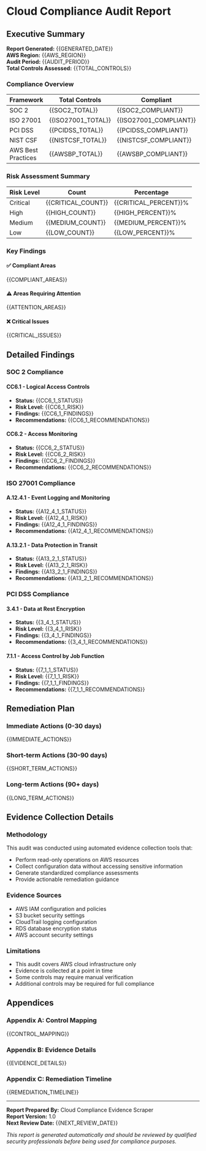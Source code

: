 # Cloud Compliance Audit Report

## Executive Summary

**Report Generated:** {{GENERATED_DATE}}  
**AWS Region:** {{AWS_REGION}}  
**Audit Period:** {{AUDIT_PERIOD}}  
**Total Controls Assessed:** {{TOTAL_CONTROLS}}  

### Compliance Overview

| Framework | Total Controls | Compliant | Partially Compliant | Non-Compliant | Error |
|-----------|----------------|-----------|---------------------|---------------|-------|
| SOC 2 | {{SOC2_TOTAL}} | {{SOC2_COMPLIANT}} | {{SOC2_PARTIAL}} | {{SOC2_NON_COMPLIANT}} | {{SOC2_ERROR}} |
| ISO 27001 | {{ISO27001_TOTAL}} | {{ISO27001_COMPLIANT}} | {{ISO27001_PARTIAL}} | {{ISO27001_NON_COMPLIANT}} | {{ISO27001_ERROR}} |
| PCI DSS | {{PCIDSS_TOTAL}} | {{PCIDSS_COMPLIANT}} | {{PCIDSS_PARTIAL}} | {{PCIDSS_NON_COMPLIANT}} | {{PCIDSS_ERROR}} |
| NIST CSF | {{NISTCSF_TOTAL}} | {{NISTCSF_COMPLIANT}} | {{NISTCSF_PARTIAL}} | {{NISTCSF_NON_COMPLIANT}} | {{NISTCSF_ERROR}} |
| AWS Best Practices | {{AWSBP_TOTAL}} | {{AWSBP_COMPLIANT}} | {{AWSBP_PARTIAL}} | {{AWSBP_NON_COMPLIANT}} | {{AWSBP_ERROR}} |

### Risk Assessment Summary

| Risk Level | Count | Percentage |
|------------|-------|------------|
| Critical | {{CRITICAL_COUNT}} | {{CRITICAL_PERCENT}}% |
| High | {{HIGH_COUNT}} | {{HIGH_PERCENT}}% |
| Medium | {{MEDIUM_COUNT}} | {{MEDIUM_PERCENT}}% |
| Low | {{LOW_COUNT}} | {{LOW_PERCENT}}% |

### Key Findings

#### ✅ Compliant Areas
{{COMPLIANT_AREAS}}

#### ⚠️ Areas Requiring Attention
{{ATTENTION_AREAS}}

#### ❌ Critical Issues
{{CRITICAL_ISSUES}}

## Detailed Findings

### SOC 2 Compliance

#### CC6.1 - Logical Access Controls
- **Status:** {{CC6_1_STATUS}}
- **Risk Level:** {{CC6_1_RISK}}
- **Findings:**
{{CC6_1_FINDINGS}}
- **Recommendations:**
{{CC6_1_RECOMMENDATIONS}}

#### CC6.2 - Access Monitoring
- **Status:** {{CC6_2_STATUS}}
- **Risk Level:** {{CC6_2_RISK}}
- **Findings:**
{{CC6_2_FINDINGS}}
- **Recommendations:**
{{CC6_2_RECOMMENDATIONS}}

### ISO 27001 Compliance

#### A.12.4.1 - Event Logging and Monitoring
- **Status:** {{A12_4_1_STATUS}}
- **Risk Level:** {{A12_4_1_RISK}}
- **Findings:**
{{A12_4_1_FINDINGS}}
- **Recommendations:**
{{A12_4_1_RECOMMENDATIONS}}

#### A.13.2.1 - Data Protection in Transit
- **Status:** {{A13_2_1_STATUS}}
- **Risk Level:** {{A13_2_1_RISK}}
- **Findings:**
{{A13_2_1_FINDINGS}}
- **Recommendations:**
{{A13_2_1_RECOMMENDATIONS}}

### PCI DSS Compliance

#### 3.4.1 - Data at Rest Encryption
- **Status:** {{3_4_1_STATUS}}
- **Risk Level:** {{3_4_1_RISK}}
- **Findings:**
{{3_4_1_FINDINGS}}
- **Recommendations:**
{{3_4_1_RECOMMENDATIONS}}

#### 7.1.1 - Access Control by Job Function
- **Status:** {{7_1_1_STATUS}}
- **Risk Level:** {{7_1_1_RISK}}
- **Findings:**
{{7_1_1_FINDINGS}}
- **Recommendations:**
{{7_1_1_RECOMMENDATIONS}}

## Remediation Plan

### Immediate Actions (0-30 days)
{{IMMEDIATE_ACTIONS}}

### Short-term Actions (30-90 days)
{{SHORT_TERM_ACTIONS}}

### Long-term Actions (90+ days)
{{LONG_TERM_ACTIONS}}

## Evidence Collection Details

### Methodology
This audit was conducted using automated evidence collection tools that:
- Perform read-only operations on AWS resources
- Collect configuration data without accessing sensitive information
- Generate standardized compliance assessments
- Provide actionable remediation guidance

### Evidence Sources
- AWS IAM configuration and policies
- S3 bucket security settings
- CloudTrail logging configuration
- RDS database encryption status
- AWS account security settings

### Limitations
- This audit covers AWS cloud infrastructure only
- Evidence is collected at a point in time
- Some controls may require manual verification
- Additional controls may be required for full compliance

## Appendices

### Appendix A: Control Mapping
{{CONTROL_MAPPING}}

### Appendix B: Evidence Details
{{EVIDENCE_DETAILS}}

### Appendix C: Remediation Timeline
{{REMEDIATION_TIMELINE}}

---

**Report Prepared By:** Cloud Compliance Evidence Scraper  
**Report Version:** 1.0  
**Next Review Date:** {{NEXT_REVIEW_DATE}}  

*This report is generated automatically and should be reviewed by qualified security professionals before being used for compliance purposes.*